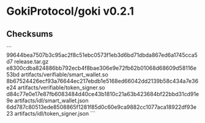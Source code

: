# GokiProtocol/goki v0.2.1
## Checksums
\`\`\`
99644bea7507b3c95ac2f8c51ebc0573f1eb3d6bd71dbda867ed6a1745cca5d7  release.tar.gz
e8300cdba824886bb792ecb4f8bae306e9e72fb62b01068d68609d58116e53bd  artifacts/verifiable/smart_wallet.so
8b67524426ecf93a76644ec217ebdb1e5168ed66042dd2139b58c434a7e36e24  artifacts/verifiable/token_signer.so
d84c77e0e17e87fb6083484d40ce43b1810c21a63b423684bf22bbd31cd91e9e  artifacts/idl/smart_wallet.json
6dd787c80513ede8508865f1281f85d0c60e9ca9882cc1077aca18922df93e23  artifacts/idl/token_signer.json
\`\`\`
